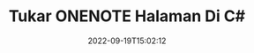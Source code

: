 ---
############################# Static ############################
layout: "auto-gen-merger"
date: 2022-09-19T15:02:12
draft: false
otherformats: docm dotm epub mht odp ods odt otp ott pdf pps vdx vsdm xlam xlsm xltm

############################# Head ############################
head_title: "Tukar & Tukarkan ONENOTE Halaman di C#"
head_description: "Tukar & Tukar posisi dua halaman dalam file ONENOTE di C# menggunakan API penggabungan dokumen."

############################# Header ############################
title: "Tukar ONENOTE Halaman Di C#"
description: "Tukar ONENOTE Halaman dengan beberapa baris kode .NET."
bg_image: "https://cms.admin.containerize.com/templates/aspose/App_Themes/V3/images/bg/header1.png"
bg_overlay: false
button:
    enable: true
    icon: "fas fa-arrow-down"
    label: "Unduh Uji Coba Gratis"
    link: "https://downloads.groupdocs.com/merger/net"

############################# SubMenu ############################
submenu:
    enable: true

    left:
        img_alt: "GroupDocs.Merger for .NET"
        image: "https://cms.admin.containerize.com/templates/groupdocs/images/product-logos/90x90-noborder/groupdocs-merger-net.png"
        product: "GroupDocs.Merger"
        platform: ".NET"

    middle:
        button:

            # button loop
            - link: "https://apireference.groupdocs.com/merger/net"
              text: "Referensi API"

            # button loop
            - link: "https://github.com/groupdocs-merger"
              text: "Contoh Kode"

            # button loop
            - link: "https://products.groupdocs.app/merger/family"
              text: "Demo Langsung"

            # button loop
            - link: "https://purchase.groupdocs.com/pricing/merger/net"
              text: "Harga"

    right:
        link_download: "https://downloads.groupdocs.com/merger"
        link_learn: "https://docs.groupdocs.com/merger/net"
        link_buy: "https://purchase.groupdocs.com"

############################# About ############################
about:
    enable: true
    title: "Tentang GroupDocs.Merger for .NET API"
    content: |
        [GroupDocs.Merger for .NET](/id/merger/net/) menawarkan solusi sederhana untuk menggabungkan & memisahkan berbagai format dokumen dengan aman termasuk PDF, Microsoft Office (Word, Excel, PowerPoint , OneNote), OpenDocument, HTML, gambar, dan banyak lainnya dalam aplikasi .NET. Dengan menambahkan hanya beberapa baris kode, lakukan beberapa operasi dokumen seperti memindahkan, menghapus, memutar, menukar, mengekstrak, atau mengubah orientasi halaman di dalam dokumen. API penggabungan dokumen juga mendukung pratinjau halaman dokumen sebagai gambar untuk menganalisis struktur dokumen, pemformatan, dan konten pada halaman.
        
        GroupDocs.Merger API adalah pilihan tepat untuk solusi perusahaan yang membutuhkan fitur pertukaran halaman file. API ini didukung dengan baik di semua sistem operasi dan platform utama termasuk .NET Framework, .NET Standard, .NET Core, Mono.

############################# Steps ############################
steps:
    enable: true
    title_left: "Tukar ONENOTE Halaman File di .NET"
    content_left: |
        [GroupDocs.Merger for .NET](/id/merger/net/) memudahkan pengembang C# untuk menukar halaman dalam file ONENOTE dengan menerapkan beberapa langkah mudah .
        
        * Inisialisasi **SwapOptions** untuk menentukan nomor halaman yang akan ditukar.
        * Buat instance baru **Merger** dan teruskan jalur dokumen sumber sebagai parameter konstruktor.
        * Panggil **SwapPages** dan teruskan objek **SwapOptions**.
        * Panggil **Save** dan tentukan jalur file untuk menyimpan dokumen yang dihasilkan.

    title_right: "Persyaratan sistem"
    content_right: |
        GroupDocs.Merger for .NET API didukung di semua platform dan sistem operasi utama. Sebelum menjalankan kode di bawah ini, pastikan Anda telah menginstal prasyarat berikut di sistem Anda.

        * Sistem Operasi: Microsoft Windows, Linux, MacOS
        * Lingkungan Pengembangan: Visual Studio, Xamarin, MonoDevelop
        * Kerangka kerja: .NET Framework, .NET Standard, .NET Core, Mono
        * Unduh versi terbaru GroupDocs.Merger for .NET dari [NuGet](https://www.nuget.org/packages/groupdocs.merger)
         
    code: |
     {{% merger/additional-styles %}}
     {{< merger/code-merger title="Cara menukar halaman file ONENOTE menggunakan kode contoh C#">}}

        ```csharp    
        // Tukar halaman file ONENOTE menggunakan GroupDocs.Merger API
        int pageNumber1 = 6;
        int pageNumber2 = 1;

        // Inisialisasi kelas SwapOptions untuk menentukan nomor halaman yang akan ditukar
        SwapOptions swapOptions = new SwapOptions(pageNumber2, pageNumber1);

        // Instansiasi Penggabungan dengan dokumen masukan ONENOTE
        using (Merger merger = new Merger("input.onenote"))
          {
            // Panggil metode SwapPages dan berikan objek SwapOptions ke sana
            merger.SwapPages(swapOptions);
    
            // Panggil metode Simpan dan berikan jalur file yang diinginkan untuk menyimpan dokumen keluaran
            merger.Save("output.onenote");
          }
        ```
     {{< /merger/code-merger >}}

############################# Demos ############################
demos:
    enable: true
    title: "Demo Langsung - Tukar ONENOTE Halaman File Online"
    content: |
       Tukar halaman file ONENOTE sekarang juga dengan mengunjungi situs web [GroupDocs.Merger Live Demo](https://products.groupdocs.app/splitter/swap-pages/onenote).
       Demo langsung memiliki manfaat sebagai berikut.
        
############################# About Formats ############################
about_formats:
    enable: true

############################# More Formats ############################
more_formats:
    enable: true
    title: "Tukar Halaman dari Format File Lain"
    content: |
        .NET mendokumentasikan penggabungan & API pemisahan untuk format file dan gambar. Tukar beberapa format file populer seperti yang dinyatakan di bawah ini.

############################# Back to top ###############################
back_to_top:
    enable: true
---